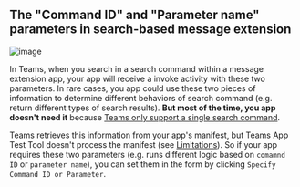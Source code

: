 ## The "Command ID" and "Parameter name" parameters in search-based message extension

![image](https://github.com/OfficeDev/TeamsFx/assets/9698542/3e04557d-3805-46f8-b6d2-f5d80b2e992e)

In Teams, when you search in a search command within a message extension app, your app will receive a invoke activity with these two parameters. In rare cases, you app could use these two pieces of information to determine different behaviors of search command (e.g. return different types of search results). **But most of the time, you app doesn't need it** because [Teams only support a single search command](https://learn.microsoft.com/en-us/microsoftteams/platform/resources/schema/manifest-schema#composeextensionscommands).

Teams retrieves this information from your app's manifest, but Teams App Test Tool doesn't process the manifest (see [Limitations](https://aka.ms/teams-app-test-tool-manifest-not-processed)). So if your app requires these two parameters (e.g. runs different logic based on `comamnd ID` or `parameter name`), you can set them in the form by clicking `Specify Command ID or Parameter`. 